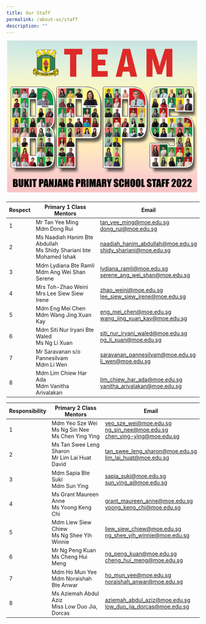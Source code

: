 ```yaml
---
title: Our Staff
permalink: /about-us/staff
description: ""
---
```

![](/images/BPPS%20Staff%202022.png)



| Respect | Primary 1 Class Mentors | Email |
| -------- | -------- | -------- |
| 1 |Mr Tan Yee Ming <br> Mdm Dong Rui 	|	tan_yee_ming@moe.edu.sg <br>dong_rui@moe.edu.sg |
|2|Ms Naadiah Hanim Bte Abdullah <br>Ms Shidy Shariani bte Mohamed Ishak| naadiah_hanim_abdullah@moe.edu.sg<br>shidy_shariani@moe.edu.sg|
|3|Mdm Lydiana Bte Ramli	<br> Mdm Ang Wei Shan Serene |lydiana_ramli@moe.edu.sg <br>serene_ang_wei_shan@moe.edu.sg|
|4|Mrs Toh-Zhao Weini <br> Mrs Lee Siew Siew Irene|zhao_weini@moe.edu.sg<br>lee_siew_siew_irene@moe.edu.sg |
|5|Mdm  Eng Mei Chen <br>Mdm Wang Jing Xuan Kay	| eng_mei_chen@moe.edu.sg <br>wang_jing_xuan_kay@moe.edu.sg|
|6|Mdm Siti Nur Iryani Bte Waled <br> Ms Ng Li Xuan|siti_nur_iryani_waled@moe.edu.sg<br>ng_li_xuan@moe.edu.sg |
|7|Mr Saravanan s/o Pannesilvam<br>Mdm Li Wen|saravanan_pannesilvam@moe.edu.sg<br>li_wen@moe.edu.sg|
|8|Mdm Lim Chiew Har Ada 	<br> Mdm Vanitha Arivalakan|lim_chiew_har_ada@moe.edu.sg<br>vanitha_arivalakan@moe.edu.sg|

| Responsibility | Primary 2 Class Mentors | Email |
| -------- | -------- | -------- |
|1|Mdm Yeo Sze Wei <br>  Ms Ng Sin Nee<br>  Ms Chen Ying Ying|yeo_sze_wei@moe.edu.sg<br>ng_sin_nee@moe.edu.sg<br>chen_ying-ying@moe.edu.sg|
|2|Ms Tan Swee Leng Sharon <br>  Mr Lim Lai Huat David|tan_swee_leng_sharon@moe.edu.sg<br>lim_lai_huat@moe.edu.sg|
|3|Mdm Sapia Bte Suki	<br>  Mdm Sun Ying|sapia_suki@moe.edu.sg<br>sun_ying_a@moe.edu.sg
|4|Ms Grant Maureen Anne<br>Ms Yoong Keng Chi|grant_maureen_anne@moe.edu.sg<br>yoong_keng_chi@moe.edu.sg|
|5|Mdm Liew Siew Chiew	<br> Ms Ng Shee Yih Winnie|liew_siew_chiew@moe.edu.sg<br>ng_shee_yih_winnie@moe.edu.sg|
|6|Mr Ng Peng Kuan	<br> Ms Cheng Hui Meng|ng_peng_kuan@moe.edu.sg<br>cheng_hui_meng@moe.edu.sg|
|7|Mdm Ho Mun Yee <br> Mdm Noraishah Bte Anwar|ho_mun_yee@moe.edu.sg<br>noraishah_anwar@moe.edu.sg|
|8|Ms Aziemah Abdul Aziz 	<br>Miss Low Duo Jia, Dorcas |aziemah_abdul_aziz@moe.edu.sg<br>low_duo_jia_dorcas@moe.edu.sg|